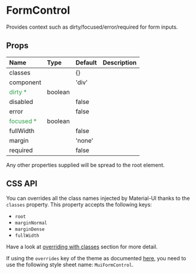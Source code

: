 <!--- This documentation is automatically generated, do not try to edit it. -->

# FormControl

Provides context such as dirty/focused/error/required for form inputs.

## Props
| Name | Type | Default | Description |
|:-----|:-----|:--------|:------------|
| classes |  | {} |  |
| component |  | 'div' |  |
| <span style="color: #31a148">dirty *</span> | boolean |  |  |
| disabled |  | false |  |
| error |  | false |  |
| <span style="color: #31a148">focused *</span> | boolean |  |  |
| fullWidth |  | false |  |
| margin |  | 'none' |  |
| required |  | false |  |

Any other properties supplied will be spread to the root element.

## CSS API

You can overrides all the class names injected by Material-UI thanks to the `classes` property.
This property accepts the following keys:
- `root`
- `marginNormal`
- `marginDense`
- `fullWidth`

Have a look at [overriding with classes](/customization/overrides#overriding-with-classes)
section for more detail.

If using the `overrides` key of the theme as documented
[here](/customization/themes#customizing-all-instances-of-a-component-type),
you need to use the following style sheet name: `MuiFormControl`.

